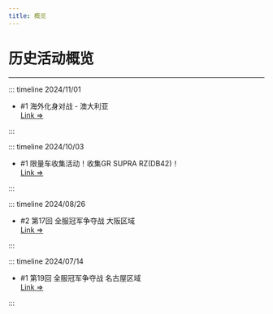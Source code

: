 ```yaml
---
title: 概览
---
```


# 历史活动概览

<hr>

::: timeline 2024/11/01

- #1 海外化身对战 - 澳大利亚  
    [Link =>](/events/latest)

:::

::: timeline 2024/10/03

- #1 限量车收集活动！收集GR SUPRA RZ(DB42)！  
    [Link =>](/events/history/3)

:::

::: timeline 2024/08/26

- #2 第17回 全服冠军争夺战 大阪区域  
    [Link =>](/events/history/2)

:::

::: timeline 2024/07/14

- #1 第19回 全服冠军争夺战 名古屋区域  
    [Link =>](/events/history/1)

:::